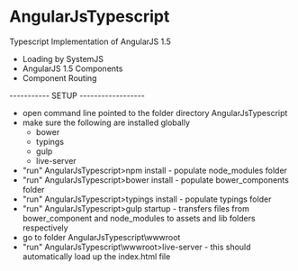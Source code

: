 # AngularJsTypescript
Typescript Implementation of AngularJS 1.5

* Loading by SystemJS
* AngularJS 1.5 Components
* Component Routing

----------- SETUP ------------------

* open command line pointed to the folder directory AngularJsTypescript
* make sure the following are installed globally
  * bower
  * typings
  * gulp
  * live-server
* "run" AngularJsTypescript>npm install - populate node_modules folder
* "run" AngularJsTypescript>bower install - populate bower_components folder 
* "run" AngularJsTypescript>typings install - populate typings folder
* "run" AngularJsTypescript>gulp startup - transfers files from bower_component and node_modules to assets and lib folders respectively
* go to folder AngularJsTypescript\wwwroot
* "run" AngularJsTypescript\wwwroot>live-server - this should automatically load up the index.html file
